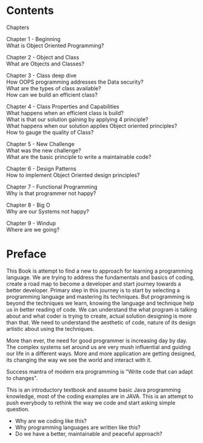 # Contents

Chapters </br>

Chapter 1 - Beginning                                                 </br>
   What is Object Oriented Programming?                               </br>

Chapter 2 - Object and Class                                          </br>
   What are Objects and Classes?                                      </br>

Chapter 3 - Class deep dive                                          </br>
   How OOPS programming addresses the Data security?                  </br>
   What are the types of class available?                             </br>
   How can we build an efficient class?                               </br>

Chapter 4 - Class Properties and Capabilities                         </br>
   What happens when an efficient class is build?                     </br>
   What is that our solution gaining by applying 4 principle?         </br>
   What happens when our solution applies Object oriented principles? </br>
   How to gauge the quality of Class?                                 </br>

Chapter 5 - New Challenge                                             </br>
   What was the new challenge?                                        </br>
   What are the basic principle to write a maintainable code?         </br>

Chapter 6 - Design Patterns                                           </br>
   How to implement Object Oriented design principles?                </br>

Chapter 7 - Functional Programming                                    </br>
   Why is that programmer not happy?                                  </br>

Chapter 8 - Big O                                                     </br>
   Why are our Systems not happy?                                     </br>

Chapter 9 - Windup                                                    </br>
   Where are we going?                                                </br>

# Preface

This Book is attempt to find a new to approach for learning a programming language. We are trying to address the fundamentals and basics of coding, create a road map to become a developer and start journey towards a better developer. Primary step in this journey is to start by selecting a programming language and mastering its techniques. But programming is beyond the techniques we learn, knowing the language and technique help us in better reading of code. We can understand the what program is talking about and what coder is trying to create, actual solution designing is more than that. We need to understand the aesthetic of code, nature of its design artistic about using the techniques.

More than ever, the need for good programmer is increasing day by day. The complex systems set around us are very mush influential and guiding our life in a different ways. More and more application are getting designed, its changing the way we see the world and interact with it.

Success mantra of modern era programming is "Write code that can adapt to changes".

This is an introductory textbook and assume basic Java programming knowledge, most of the coding examples are in JAVA. This is an attempt to push everybody to rethink the way we code and start asking simple question.
 
* Why are we coding like this?</br>
* Why programming languages are written like this?</br>
* Do we have a better, maintainable and peaceful approach?</br>
